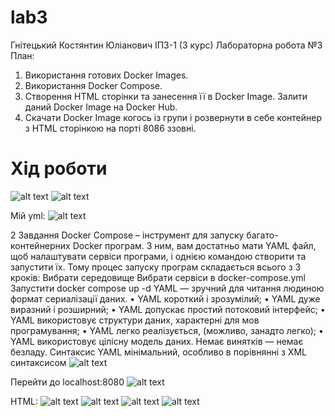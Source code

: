 # lab3
Гнітецький Костянтин Юліанович ІПЗ-1 (3 курс)
Лабораторна робота №3
План:
1.	Використання готових Docker Images.
2.	Використання Docker Compose.
3.	Створення HTML сторінки та занесення її в Docker Image. Залити даний Docker Image на Docker Hub.
4.	Скачати Docker Image когось із групи і розвернути в себе контейнер з HTML сторінкою на порті 8086 ззовні.
# Хід роботи
![alt text](https://cdn.discordapp.com/attachments/847890019908583494/1034112982940131328/unknown.png)
![alt text](https://cdn.discordapp.com/attachments/847890019908583494/1034113373786341507/unknown.png)

Мій yml:
![alt text](https://cdn.discordapp.com/attachments/847890019908583494/1034113634080673902/unknown.png)

2 Завдання
Docker Compose – інструмент для запуску багато-контейнерних Docker програм. З ним, вам достатньо мати YAML файл, щоб налаштувати сервіси програми, і однією командою створити та запустити їх. Тому процес запуску програм складається всього з 3 кроків:
Вибрати середовище
Вибрати сервіси в docker-compose.yml
Запустити docker compose up -d
YAML — зручний для читання людиною формат сериалізації даних.
•	YAML короткий і зрозумілий;
•	YAML дуже виразний і розширний;
•	YAML допускає простий потоковий інтерфейс;
•	YAML використовує структури даних, характерні для мов програмування;
•	YAML легко реалізується, (можливо, занадто легко);
•	YAML використовує цілісну модель даних. Немає винятків — немає безладу.
Синтаксис YAML мінімальний, особливо в порівнянні з XML синтаксисом
![alt text](https://cdn.discordapp.com/attachments/847890019908583494/1034113749902164108/unknown.png)

Перейти до localhost:8080
![alt text](https://cdn.discordapp.com/attachments/847890019908583494/1034113859750998066/unknown.png)

HTML:
![alt text](https://cdn.discordapp.com/attachments/847890019908583494/1034113958732365934/unknown.png)
![alt text](https://cdn.discordapp.com/attachments/847890019908583494/1034114157630455828/unknown.png)
![alt text](https://cdn.discordapp.com/attachments/847890019908583494/1034114173841444914/unknown.png)
![alt text](https://cdn.discordapp.com/attachments/847890019908583494/1034114336286855208/unknown.png)
